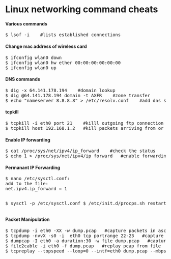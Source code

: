 Linux networking command cheats
===============================

<h4>Various commands</h4>
<pre>
$ lsof -i    #lists established connections
</pre>


<h4>Change mac address of wireless card</h4>
<pre>
$ ifconfig wlan0 down
$ ifconfig wlan0 hw ether 00:00:00:00:00:00
$ ifconfig wlan0 up
</pre>

<h4>DNS commands</h4>
<pre>
$ dig -x 64.141.178.194    #domain lookup
$ dig @64.141.178.194 domain -t AXFR    #zone transfer
$ echo "nameserver 8.8.8.8" > /etc/resolv.conf    #add dns server
</pre>

<h4>tcpkill</h4>
<pre>
$ tcpkill -i eth0 port 21    #killl outgoing ftp connection
$ tcpkill host 192.168.1.2   #kill packets arriving from or leaving ip address
</pre>

<h4>Enable IP forwarding</h4>
<pre>
$ cat /proc/sys/net/ipv4/ip_forward    #check the status
$ echo 1 > /proc/sys/net/ipv4/ip_forward   #enable forwarding
</pre>

<h4>Permanant IP Forwarding</h4>
<pre>
$ nano /etc/sysctl.conf:
add to the file:
net.ipv4.ip_forward = 1

$ sysctl -p /etc/sysctl.conf
$ /etc/init.d/procps.sh restart
</pre>


<h4>Packet Manipulation</h4>
<pre>
$ tcpdump -i eth0 -XX -w dump.pcap   #capture packets in ascii and hex 
$ tcpdump -nvvX -s0 -i  eth0 tcp portrange 22-23   #capture tcp traffic on ports 22/23
$ dumpcap -I eth0 -a duration:30 -w file dump.pcap   #capture packets for 30 and dump to file
$ file2cable -i eth0 -f dump.pcap   #replay pcap from file
$ tcpreplay --topspeed --loop=0 --intf=eth0 dump.pcap --mbps=10|100|1000   #fuzz, dos from file
</pre>



